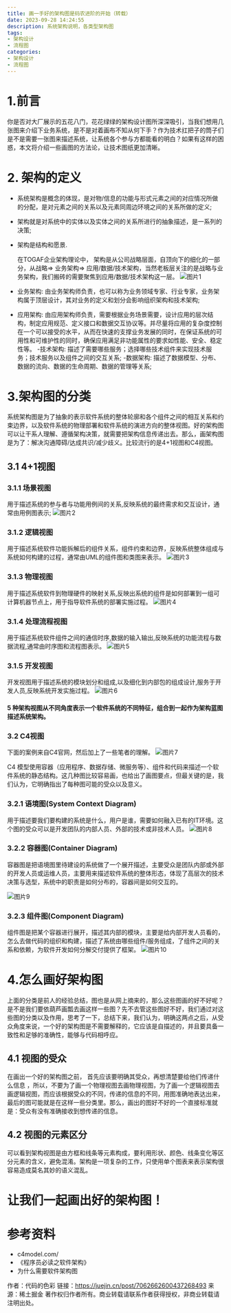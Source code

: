 ```yaml
---
title: 画一手好的架构图是码农进阶的开始（转载）
date: 2023-09-28 14:24:55
description: 系统架构说明，各类型架构图
tags:
- 架构设计
- 流程图
categories:
- 架构设计
- 流程图
---
```


# 1.前言

你是否对大厂展示的五花八门，花花绿绿的架构设计图所深深吸引，当我们想用几张图来介绍下业务系统，是不是对着画布不知从何下手？作为技术扛把子的筒子们是不是需要一张图来描述系统，让系统各个参与方都能看的明白？如果有这样的困惑，本文将介绍一些画图的方法论，让技术图纸更加清晰。

# 2. 架构的定义

- 系统架构是概念的体现，是对物/信息的功能与形式元素之间的对应情况所做的分配，是对元素之间的关系以及元素同周边环境之间的关系所做的定义;
- 架构就是对系统中的实体以及实体之间的关系所进行的抽象描述，是一系列的决策;
- 架构是结构和愿景.

  在TOGAF企业架构理论中， 架构是从公司战略层面，自顶向下的细化的一部分，从战略=> 业务架构=>
  应用/数据/技术架构，当然老板层关注的是战略与业务架构，我们搬砖的需要聚焦到应用/数据/技术架构这一层。
  ![图片1](/images/1.png)
- 业务架构: 由业务架构师负责，也可以称为业务领域专家、行业专家，业务架构属于顶层设计，其对业务的定义和划分会影响组织架构和技术架构;
- 应用架构:
  由应用架构师负责，需要根据业务场景需要，设计应用的层次结构，制定应用规范、定义接口和数据交互协议等。并尽量将应用的复杂度控制在一个可以接受的水平，从而在快速的支撑业务发展的同时，在保证系统的可用性和可维护性的同时，确保应用满足非功能属性的要求如性能、安全、稳定性等。
  -技术架构: 描述了需要哪些服务；选择哪些技术组件来实现技术服务；技术服务以及组件之间的交互关系;
  -数据架构: 描述了数据模型、分布、数据的流向、数据的生命周期、数据的管理等关系;

# 3.架构图的分类

系统架构图是为了抽象的表示软件系统的整体轮廓和各个组件之间的相互关系和约束边界，以及软件系统的物理部署和软件系统的演进方向的整体视图。好的架构图可以让干系人理解、遵循架构决策，就需要把架构信息传递出去。那么，画架构图是为了：解决沟通障碍/达成共识/减少歧义。比较流行的是4+1视图和C4视图。

## 3.1 4+1视图

### 3.1.1 场景视图

用于描述系统的参与者与功能用例间的关系,反映系统的最终需求和交互设计，通常由用例图表示;
![图片2](/images/2.png)

### 3.1.2 逻辑视图

用于描述系统软件功能拆解后的组件关系，组件约束和边界，反映系统整体组成与系统如何构建的过程，通常由UML的组件图和类图来表示。
![图片3](/images/3.png)

### 3.1.3 物理视图

用于描述系统软件到物理硬件的映射关系,反映出系统的组件是如何部署到一组可计算机器节点上，用于指导软件系统的部署实施过程。
![图片4](/images/4.png)

### 3.1.4 处理流程视图

用于描述系统软件组件之间的通信时序,数据的输入输出,反映系统的功能流程与数据流程,通常由时序图和流程图表示。
![图片5](/images/5.png)

### 3.1.5 开发视图

开发视图用于描述系统的模块划分和组成,以及细化到内部包的组成设计,服务于开发人员,反映系统开发实施过程。
![图片6](/images/6.png)

<h4>5 种架构视图从不同角度表示一个软件系统的不同特征，组合到一起作为架构蓝图描述系统架构。</h4>

### 3.2 C4视图

下面的案例来自C4官网，然后加上了一些笔者的理解。
![图片7](/images/7.png)

C4 模型使用容器（应用程序、数据存储、微服务等）、组件和代码来描述一个软件系统的静态结构。这几种图比较容易画，也给出了画图要点，但最关键的是，我们认为，它明确指出了每种图可能的受众以及意义。

### 3.2.1 语境图(System Context Diagram)

用于描述要我们要构建的系统是什么，用户是谁，需要如何融入已有的IT环境。这个图的受众可以是开发团队的内部人员、外部的技术或非技术人员。
![图片8](/images/8.png)

### 3.2.2 容器图(Container Diagram)

容器图是把语境图里待建设的系统做了一个展开描述，主要受众是团队内部或外部的开发人员或运维人员，主要用来描述软件系统的整体形态，体现了高层次的技术决策与选型，系统中的职责是如何分布的，容器间是如何交互的。

![图片9](/images/9.png)

### 3.2.3 组件图(Component Diagram)

组件图是把某个容器进行展开，描述其内部的模块，主要是给内部开发人员看的，怎么去做代码的组织和构建，描述了系统由哪些组件/服务组成，了组件之间的关系和依赖，为软件开发如何分解交付提供了框架。
![图片10](/images/10.png)

# 4.怎么画好架构图

上面的分类是前人的经验总结，图也是从网上摘来的，那么这些图画的好不好呢？是不是我们要依葫芦画瓢去画这样一些图？先不去管这些图好不好，我们通过对这些图的分类以及作用，思考了一下，总结下来，我们认为，明确这两点之后，从受众角度来说，一个好的架构图是不需要解释的，它应该是自描述的，并且要具备一致性和足够的准确性，能够与代码相呼应。

## 4.1 视图的受众

在画出一个好的架构图之前， 首先应该要明确其受众，再想清楚要给他们传递什么信息
，所以，不要为了画一个物理视图去画物理视图，为了画一个逻辑视图去画逻辑视图，而应该根据受众的不同，传递的信息的不同，用图准确地表达出来，最后的图可能就是在这样一些分类里。那么，画出的图好不好的一个直接标准就是：受众有没有准确接收到想传递的信息。

## 4.2 视图的元素区分

可以看到架构视图是由方框和线条等元素构成，要利用形状、颜色、线条变化等区分元素的含义，避免混淆。架构是一项复杂的工作，只使用单个图表来表示架构很容易造成莫名其妙的语义混乱。

# 让我们一起画出好的架构图！

# 参考资料

- c4model.com/
- 《程序员必读之软件架构》
- 为什么需要软件架构图

作者：代码的色彩
链接：https://juejin.cn/post/7062662600437268493
来源：稀土掘金
著作权归作者所有。商业转载请联系作者获得授权，非商业转载请注明出处。
